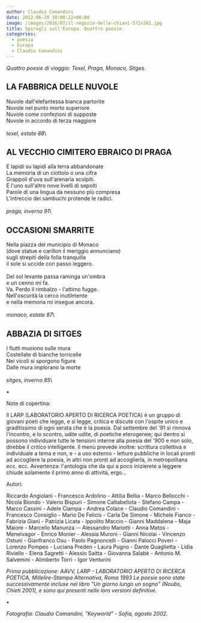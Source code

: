 ```yaml
---
author: Claudio Comandini
date: 2012-06-20 10:00:22+00:00
image: /images/2016/07/il-negozio-delle-chiavi-572x381.jpg
title: Spiragli sull'Europa. Quattro poesie.
categories:
  - poesia
  - Europa
  - Claudio Comandini
---
```


*Quattro poesie di viaggio: Texel, Praga, Monaco, Sitges.*

## LA FABBRICA DELLE NUVOLE

Nuvole dall'elefantessa bianca partorite\
Nuvole nel punto morto superiore\
Nuvole come confezioni di supposte\
Nuvole in accordo di terza maggiore\
\
*texel, estate 88*\

## AL VECCHIO CIMITERO EBRAICO DI PRAGA

E lapidi su lapidi alla terra abbandonate\
La memoria di un ciottolo o una cifra\
Grappoli d'uva sull'arenaria scolpiti.\
E l'uno sull'altro nove livelli di sepolti\
Parole di una lingua da nessuno più compresa\
L'intreccio dei sambuchi protende le radici.\
\
*praga, inverno 91*\

## OCCASIONI SMARRITE

Nella piazza del municipio di Monaco\
(dove statue e carillon il meriggio annunciano)\
sugli strepiti della folla tranquilla\
il sole si uccide con passo leggero.\
\
Del sol levante passa raminga un'ombra\
e un cenno mi fa.\
Va. Perdo il rimbalzo - l'attimo fugge.\
Nell'oscurità la cerco inutilmente\
e nella memoria mi insegue ancora.\
\
*monaco, estate 87*\

## ABBAZIA DI SITGES

I flutti muoiono sulle mura\
Costellate di bianche torricelle\
Nei vicoli si sporgono figure\
Dalle mura implorano la morte\
\
*sitges, inverno 85*\

•

Note di copertina:

Il LARP (LABORATORIO APERTO DI RICERCA POETICA) è un gruppo di giovani poeti che legge, e si legge, critica e discute con l'ospite unico e graditissimo di ogni serata che è la poesia. Dal settembre del '91 si rinnova l'incontro, e lo scontro, udite udite, di poetiche eterogenee; qui dentro si possono individuare tutte le tensioni interne alla poesia del '900 e non solo, direbbe il critico intelligente. Il menù prevede inoltre: scrittura collettiva e individuale a tema e non, e - a uso esterno - letture pubbliche in locali pronti ad accogliere la poesia, in altri non pronti ad accoglierla, in metropolitana ecc. ecc. Avvertenza: l'antologia che da qui a poco inizierete a leggere chiude solamente il primo anno di attività, ergo...

Autori:

Riccardo Angiolani - Francesco Ardolino - Attilia Bellia - Marco Bellocchi - Nicola Biondo - Valerio Bispuri - Simone Caltabellota - Stefano Campa - Marco Cassini - Adele Ciampa - Andrea Colace - Claudio Comandini - Francesco Consiglio - Mario De Felicis - Carla De Simone - Michele Fianco - Fabrizia Gianì - Patrizia Licata - Ippolito Maccio - Gianni Maddalena - Maja Maiore - Marcello Manunza -- Alessandro Mariotti - Anna Matos - Menelvagor - Enrico Monier - Alessia Muroni - Gianni Nicolai - Vincenzo Ostuni - Gianfranco Osu - Paolo Pagnoncelli - Gianni Palocci Poveri - Lorenzo Pompeo - Luciana Preden - Laura Pugno - Dante Quaglietta - Lidia Riviello - Elena Sagretti - Alessio Saitta - Giovanna Salabè - Antonio M. Salvemini - Alimberto Torri - Igor Venturini

*Prima pubblicazione: AAVV, LARP - LABORATORIO APERTO DI RICERCA POETICA, Millelire-Stampa Alternativa, Roma 1993 Le poesie sono state successivamente incluse nel libro "Un giorno lungo un sogno" (Noubs, Chieti 2001), e sono qui presenti nelle loro versioni definitive.*

•

*Fotografia: Claudio Comandini, "Keyworld" - Sofia, agosto 2002.*
